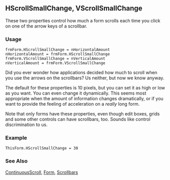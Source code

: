 ## HScrollSmallChange, VScrollSmallChange

These two properties control how much a form scrolls each time you click on one of the arrow keys of a scrollbar. 

### Usage

```foxpro
frmForm.HScrollSmallChange = nHorizontalAmount
nHorizontalAmount = frmForm.HScrollSmallChange
frmForm.VScrollSmallChange = nVerticalAmount
nVerticalAmount = frmForm.VScrollSmallChange
```

Did you ever wonder how applications decided how much to scroll when you use the arrows on the scrollbars? Us neither, but now we know anyway. 

The default for these properties is 10 pixels, but you can set it as high or low as you want. You can even change it dynamically. This seems most appropriate when the amount of information changes dramatically, or if you want to provide the feeling of acceleration on a *really* long form.

Note that only forms have these properties, even though edit boxes, grids and some other controls can have scrollbars, too. Sounds like control discrimination to us.

### Example

```foxpro
ThisForm.HScrollSmallChange = 30
```
### See Also

[ContinuousScroll](s4g719.md), [Form](s4g598.md), [Scrollbars](s4g533.md)